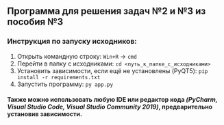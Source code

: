 ## Программа для решения задач №2 и №3 из пособия №3

### Инструкция по запуску исходников:

1. Открыть командную строку: ```Win+R``` → ```cmd```
2. Перейти в папку с исходниками: ```cd <путь_к_папке_с_исходниками>```
3. Установить зависимости, если ещё не установлены (PyQT5): ```pip install -r requirements.txt```
4. Запустить программу: ```py app.py```

#### Также можно использовать любую IDE или редактор кода _(PyCharm, Visual Studio Code, Visual Studio Community 2019)_, предварительно установив зависимости.
